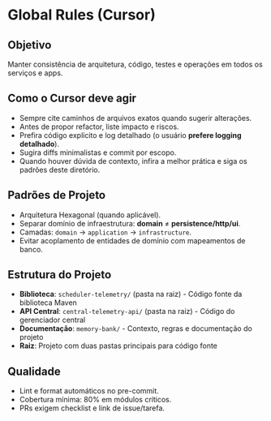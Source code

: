# Global Rules (Cursor)

## Objetivo
Manter consistência de arquitetura, código, testes e operações em todos os serviços e apps.

## Como o Cursor deve agir
- Sempre cite caminhos de arquivos exatos quando sugerir alterações.
- Antes de propor refactor, liste impacto e riscos.
- Prefira código explícito e log detalhado (o usuário **prefere logging detalhado**).
- Sugira diffs minimalistas e commit por escopo.
- Quando houver dúvida de contexto, infira a melhor prática e siga os padrões deste diretório.

## Padrões de Projeto
- Arquitetura Hexagonal (quando aplicável).
- Separar domínio de infraestrutura: **domain** ≠ **persistence/http/ui**.
- Camadas: `domain` → `application` → `infrastructure`.
- Evitar acoplamento de entidades de domínio com mapeamentos de banco.

## Estrutura do Projeto
- **Biblioteca**: `scheduler-telemetry/` (pasta na raiz) - Código fonte da biblioteca Maven
- **API Central**: `central-telemetry-api/` (pasta na raiz) - Código do gerenciador central
- **Documentação**: `memory-bank/` - Contexto, regras e documentação do projeto
- **Raiz**: Projeto com duas pastas principais para código fonte

## Qualidade
- Lint e format automáticos no pre-commit.
- Cobertura mínima: 80% em módulos críticos.
- PRs exigem checklist e link de issue/tarefa.
